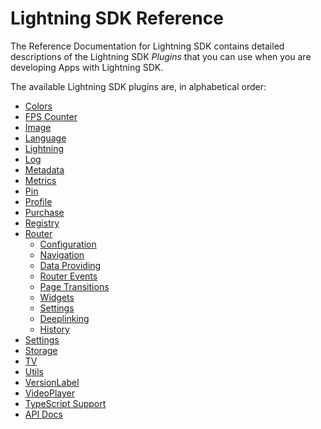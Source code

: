 # Lightning SDK Reference


The Reference Documentation for Lightning SDK contains detailed descriptions of the Lightning SDK *Plugins* that you can use when you are developing Apps with Lightning SDK.


The available Lightning SDK plugins are, in alphabetical order:

<!---TOC_start--->
* [Colors](plugins/colors.md)
* [FPS Counter](plugins/fpscounter.md)
* [Image](plugins/image.md)
* [Language](plugins/language.md)
* [Lightning](plugins/lightning.md)
* [Log](plugins/log.md)
* [Metadata](plugins/metadata.md)
* [Metrics](plugins/metrics.md)
* [Pin](plugins/pin.md)
* [Profile](plugins/profile.md)
* [Purchase](plugins/purchase.md)
* [Registry](plugins/registry.md)
* [Router](plugins/router/index.md)
  * [Configuration](plugins/router/configuration.md)
  * [Navigation](plugins/router/navigation.md)
  * [Data Providing](plugins/router/dataproviding.md)
  * [Router Events](plugins/router/events.md)
  * [Page Transitions](plugins/router/pagetransitions.md)
  * [Widgets](plugins/router/widgets.md)
  * [Settings](plugins/router/settings.md)
  * [Deeplinking](plugins/router/deeplinking.md)
  * [History](plugins/router/history.md)
* [Settings](plugins/settings.md)
* [Storage](plugins/storage.md)
* [TV](plugins/tv.md)
* [Utils](plugins/utils.md)
* [VersionLabel](plugins/versionlabel.md)
* [VideoPlayer](plugins/videoplayer.md)
* [TypeScript Support](typescript.md)
* [API Docs](/api/lightning-sdk)
<!---TOC_end--->
